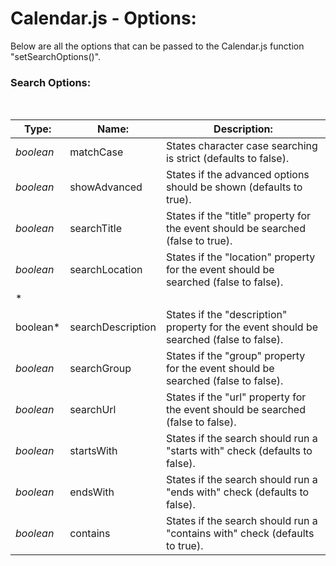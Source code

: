 # Calendar.js - Options:

Below are all the options that can be passed to the Calendar.js function "setSearchOptions()".

### Search Options:

<br/>

| Type: | Name: | Description: |
| --- | --- | --- |
| *boolean* | matchCase | States character case searching is strict (defaults to false).   |
| *boolean* | showAdvanced | States if the advanced options should be shown (defaults to true). |
| *boolean* | searchTitle | States if the "title" property for the event should be searched (false to true). |
| *boolean* | searchLocation | States if the "location" property for the event should be searched (false to false). |
| *
boolean* | searchDescription | States if the "description" property for the event should be searched (false to false). |
| *boolean* | searchGroup | States if the "group" property for the event should be searched (false to false). |
| *boolean* | searchUrl | States if the "url" property for the event should be searched (false to false). |
| *boolean* | startsWith | States if the search should run a "starts with" check (defaults to false). |
| *boolean* | endsWith | States if the search should run a "ends with" check (defaults to false). |
| *boolean* | contains | States if the search should run a "contains with" check (defaults to true). |